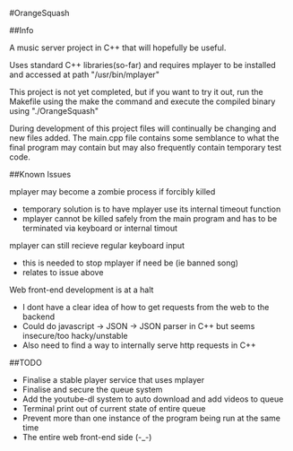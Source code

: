 #OrangeSquash

##Info

A music server project in C++ that will hopefully be useful.

Uses standard C++ libraries(so-far) and requires mplayer to be installed and accessed at path "/usr/bin/mplayer"

This project is not yet completed, but if you want to try it out, run the Makefile using the make the command and execute the compiled binary using "./OrangeSquash"

During development of this project files will continually be changing and new files added. The main.cpp file contains some semblance to what the final program may contain but may also frequently contain temporary test code.

##Known Issues

mplayer may become a zombie process if forcibly killed
* temporary solution is to have mplayer use its internal timeout function
* mplayer cannot be killed safely from the main program and has to be terminated via keyboard or internal timout

mplayer can still recieve regular keyboard input
* this is needed to stop mplayer if need be (ie banned song)
* relates to issue above

Web front-end development is at a halt
* I dont have a clear idea of how to get requests from the web to the backend
* Could do javascript -> JSON -> JSON parser in C++ but seems insecure/too hacky/unstable
* Also need to find a way to internally serve http requests in C++ 

##TODO

* Finalise a stable player service that uses mplayer
* Finalise and secure the queue system
* Add the youtube-dl system to auto download and add videos to queue
* Terminal print out of current state of entire queue
* Prevent more than one instance of the program being run at the same time
* The entire web front-end side (-_-)
